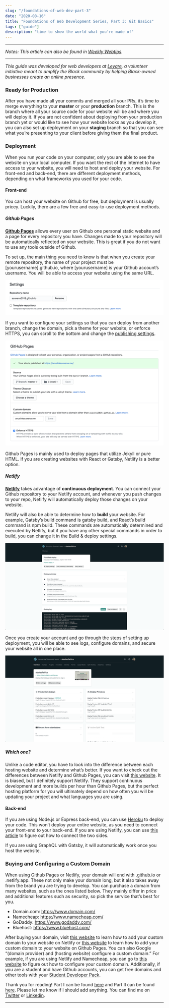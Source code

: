 ```yaml
---
slug: "/foundations-of-web-dev-part-3"
date: "2020-08-16"
title: "Foundations of Web Development Series, Part 3: Git Basics"
tags: ["guide"]
description: "time to show the world what you're made of"
---
```

___

*Notes: This article can also be found in [Weekly Webtips](https://medium.com/weekly-webtips/foundations-of-web-development-series-part-iii-deploying-your-website-c3f3e3360059).*

___
*This guide was developed for web developers at [Levare](http://levareorg.com/), a volunteer initiative meant to amplify the Black community by helping Black-owned businesses create an online presence.*

### Ready for Production

After you have made all your commits and merged all your PRs, it’s time to merge everything to your **master** or your **production** branch. This is the branch where all your source code for your website will be and where you will deploy it. If you are not confident about deploying from your production branch yet or would like to see how your website looks as you develop it, you can also set up deployment on your **staging** branch so that you can see what you’re presenting to your client before giving them the final product.

### Deployment

When you run your code on your computer, only you are able to see the website on your local computer. If you want the rest of the Internet to have access to your website, you will need to host and deploy your website. For front-end and back-end, there are different deployment methods, depending on what frameworks you used for your code.

#### Front-end

You can host your website on Github for free, but deployment is usually pricey. Luckily, there are a few free and easy-to-use deployment methods.

##### Github Pages

[**Github Pages**](https://pages.github.com/) allows every user on Github one personal static website and a page for every repository you have. Changes made to your repository will be automatically reflected on your website. This is great if you do not want to use any tools outside of Github.

To set up, the main thing you need to know is that when you create your remote repository, the name of your project must be [yourusername].github.io, where [yourusername] is your Github account’s username. You will be able to access your website using the same URL.

*![Repository Name in Settings](../images/web-dev-part-3/repo.png "Repository Name in Settings")*

If you want to configure your settings so that you can deploy from another branch, change the domain, pick a theme for your website, or enforce HTTPS, you can scroll to the bottom and change the [publishing settings](https://docs.github.com/en/github/working-with-github-pages/configuring-a-custom-domain-for-your-github-pages-site).

*![Github Pages Settings](../images/web-dev-part-3/pages.png "Github Pages Settings")*

Github Pages is mainly used to deploy pages that utilize Jekyll or pure HTML. If you are creating websites with React or Gatsby, Netlify is a better option.

##### Netlify

[**Netlify**](https://www.netlify.com/) takes advantage of **continuous deployment**. You can connect your Github repository to your Netlify account, and whenever you push changes to your repo, Netlify will automatically deploy those changes on your website.

Netlify will also be able to determine how to **build** your website. For example, Gatsby’s build command is gatsby build, and React’s build command is npm build. These commands are automatically determined and executed by Netlify, but if you have any other special commands in order to build, you can change it in the Build & deploy settings.

*![Deployment Logs let you know the status of your Website](../images/web-dev-part-3/deployment.png "Deployment Logs let you know the status of your Website")*

Once you create your account and go through the steps of setting up deployment, you will be able to see logs, configure domains, and secure your website all in one place.

*![Netlify Homepage of Your Website](../images/web-dev-part-3/netlify.png "Netlify Homepage of Your Website")*

##### Which one?

Unlike a code editor, you have to look into the difference between each hosting website and determine what’s better. If you want to check out the differences between Netlify and Github Pages, you can visit [this website](https://www.netlify.com/github-pages-vs-netlify/#:~:text=If%20you%20are%20hosting%20a,easy%20to%20deploy%20your%20site.&text=Netlify%20works%20out%20of%20the,your%20Git%20repo%20to%20Netlify). It is biased, but I definitely support Netlify. They support continuous development and more builds per hour than Github Pages, but the perfect hosting platform for you will ultimately depend on how often you will be updating your project and what languages you are using.

#### Back-end

If you are using Node.js or Express back-end, you can use [Heroku](https://www.heroku.com/) to deploy your code. This won’t deploy your entire website, as you need to connect your front-end to your back-end. If you are using Netlify, you can use [this article](https://dev.to/lindakatcodes/a-beginners-guide-to-hosting-an-app-with-heroku-and-netlify-8i5) to figure out how to connect the two sides.

If you are using GraphQL with Gatsby, it will automatically work once you host the website.

### Buying and Configuring a Custom Domain

When using Github Pages or Netlify, your domain will end with .github.io or .netlify.app. These not only make your domain long, but it also takes away from the brand you are trying to develop. You can purchase a domain from many websites, such as the ones listed below. They mainly differ in price and additional features such as security, so pick the service that’s best for you.

- Domain.com: https://www.domain.com/
- Namecheap: https://www.namecheap.com/
- GoDaddy: https://www.godaddy.com/
- Bluehost: https://www.bluehost.com/

After buying your domain, visit [this website](https://docs.netlify.com/domains-https/custom-domains/) to learn how to add your custom domain to your website on Netlify or [this website](https://docs.github.com/en/github/working-with-github-pages/configuring-a-custom-domain-for-your-github-pages-site) to learn how to add your custom domain to your website on Github Pages. You can also Google “(domain provider) and (hosting website) configure a custom domain.” For example, if you are using Netlify and Namecheap, you can go to [this website](https://dev.to/easybuoy/setting-up-domain-with-namecheap-netlify-1a4d) to figure out how to configure your custom domain. Additionally, if you are a student and have Github accounts, you can get free domains and other tools with your [Student Developer Pack](https://education.github.com/pack).

Thank you for reading! Part I can be found [here](https://medium.com/swlh/foundations-of-web-development-series-part-i-git-basics-f35ecfffe26b) and Part II can be found [here](https://medium.com/@coffeecoders/foundations-of-web-development-series-part-ii-creating-your-website-8c1f29a1d13a). Please let me know if I should add anything. You can find me on [Twitter](http://twitter.com/c0ffeec0ders) or [Linkedin](https://www.linkedin.com/in/anushka-saxena-b40aa2165/).
___